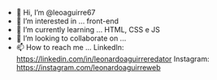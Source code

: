 - 👋 Hi, I’m @leoaguirre67
- 👀 I’m interested in ... front-end
- 🌱 I’m currently learning ... HTML, CSS e JS
- 💞️ I’m looking to collaborate on ...
- 📫 How to reach me ... LinkedIn: https://linkedin.com/in/leonardoaguirreredator
                          Instagram: https://instagram.com/leonardoaguirreweb

<!---
leoaguirre67/leoaguirre67 is a ✨ special ✨ repository because its `README.md` (this file) appears on your GitHub profile.
You can click the Preview link to take a look at your changes.
--->
